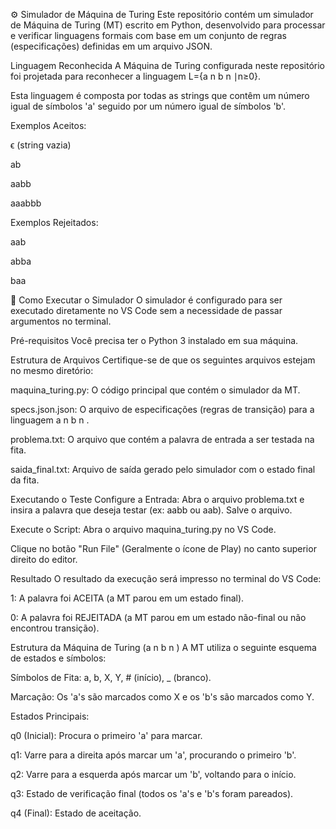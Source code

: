 ⚙️ Simulador de Máquina de Turing
Este repositório contém um simulador de Máquina de Turing (MT) escrito em Python, desenvolvido para processar e verificar linguagens formais com base em um conjunto de regras (especificações) definidas em um arquivo JSON.

Linguagem Reconhecida
A Máquina de Turing configurada neste repositório foi projetada para reconhecer a linguagem L={a 
n
 b 
n
 ∣n≥0}.

Esta linguagem é composta por todas as strings que contêm um número igual de símbolos 'a' seguido por um número igual de símbolos 'b'.

Exemplos Aceitos:

ϵ (string vazia)

ab

aabb

aaabbb

Exemplos Rejeitados:

aab

abba

baa

🚀 Como Executar o Simulador
O simulador é configurado para ser executado diretamente no VS Code sem a necessidade de passar argumentos no terminal.

Pré-requisitos
Você precisa ter o Python 3 instalado em sua máquina.

Estrutura de Arquivos
Certifique-se de que os seguintes arquivos estejam no mesmo diretório:

maquina_turing.py: O código principal que contém o simulador da MT.

specs.json.json: O arquivo de especificações (regras de transição) para a linguagem a 
n
 b 
n
 .

problema.txt: O arquivo que contém a palavra de entrada a ser testada na fita.

saida_final.txt: Arquivo de saída gerado pelo simulador com o estado final da fita.

Executando o Teste
Configure a Entrada: Abra o arquivo problema.txt e insira a palavra que deseja testar (ex: aabb ou aab). Salve o arquivo.

Execute o Script: Abra o arquivo maquina_turing.py no VS Code.

Clique no botão "Run File" (Geralmente o ícone de Play) no canto superior direito do editor.

Resultado
O resultado da execução será impresso no terminal do VS Code:

1: A palavra foi ACEITA (a MT parou em um estado final).

0: A palavra foi REJEITADA (a MT parou em um estado não-final ou não encontrou transição).

Estrutura da Máquina de Turing (a 
n
 b 
n
 )
A MT utiliza o seguinte esquema de estados e símbolos:

Símbolos de Fita: a, b, X, Y, # (início), _ (branco).

Marcação: Os 'a's são marcados como X e os 'b's são marcados como Y.

Estados Principais:

q0 (Inicial): Procura o primeiro 'a' para marcar.

q1: Varre para a direita após marcar um 'a', procurando o primeiro 'b'.

q2: Varre para a esquerda após marcar um 'b', voltando para o início.

q3: Estado de verificação final (todos os 'a's e 'b's foram pareados).

q4 (Final): Estado de aceitação.
